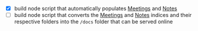 - [x] build node script that automatically populates [Meetings](/meetings/Meetings.md) and [Notes](/notes/Notes.md)  
- [ ] build node script that converts the [Meetings](meetings/Meetings.md) and [Notes](notes/Notes.md) indices and their respective folders into the `/docs` folder that can be served online
